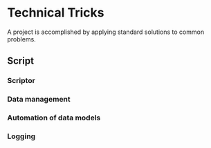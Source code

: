 # Technical Tricks

A project is accomplished by applying standard solutions to common problems.


## Script

### Scriptor
### Data management
### Automation of data models
### Logging
